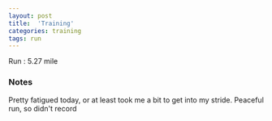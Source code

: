 ```yaml
---
layout: post
title:  'Training'
categories: training
tags: run
---
```


Run :   5.27 mile

### Notes

Pretty fatigued today, or at least took me a bit to get into my stride. Peaceful run, so didn't record
